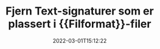 ---
############################# Static ############################
layout: "auto-gen-signature"
date: 2022-03-01T15:12:22
draft: false
operation: Delete
signaturetype: Text
fileformat: Ppt
productName: Java
lang: no
productCode: java
otherformats: pdf doc docx docm dot dotm dotx odt ott rtf xls xlsx xlsm xlsb csv ods ots xltx xltm ppt pptx pps ppsx odp otp potx potm pptm ppsm
breadcrumb: Put Text signature on Ppt for Java

############################# Head ############################
head_title: "Slett Text-signaturer fra Ppt-filer via Java"
head_description: "Sletting av spesifikke Text-signaturer fra signerte Ppt-dokumenter kan enkelt utføres med kort Java-kode."

############################# Header ############################
title: "Fjern Text-signaturer som er plassert i {{Filformat}}-filer"
description: "Slett forskjellige Text-signaturer fra {{Filformat}}-dokumenter. Fjerning av Text-signaturer krever enkel Java-kode."
bg_image: "https://cms.admin.containerize.com/templates/aspose/App_Themes/V3/images/bg/header1.png"
bg_overlay: false
button:
    enable: true

############################# SubMenu ############################
submenu:
    enable: true

    left:
        img_alt: "GroupDocs.Signature for Java"
        image: "https://cms.admin.containerize.com/templates/groupdocs/images/product-logos/90x90-noborder/groupdocs-signature-java.png"
        product: "GroupDocs.Signature"
        platform: "Java"



############################# About ############################
about:
    enable: true
    title: "Få informasjon om GroupDocs.Signature for Java API-funksjoner"
    content: |
        [GroupDocs.Signature for Java](https://products.groupdocs.com/signature/java/) API gir mange måter å behandle dokumentene dine på ved hjelp av elektroniske signaturer. Digitale signaturer som tekster, bilder, digitale sertifikater, strekkoder, QR-koder, frimerker eller metadata er tilgjengelig. Kunder har mulighet til å legge til, slette, oppdatere, verifisere eller søke i digitale signaturer på PDF-er, MS Word-dokumenter, MS Excel-arbeidsbøker, MS PowerPoint-presentasjoner, Adobe Photoshop-filer og ulike bildeformater. Et stort antall nyttige funksjoner og innstillinger er gitt.
    

############################# Steps ############################
steps:
    enable: true
    title_left: "Slik fjerner du Text-signaturer fra {{Filformat}}-dokumentet"
    content_left: |
        [GroupDocs.Signature for Java](https://products.groupdocs.com/signature/java/) gir nyttig funksjon for å tømme {{Filformat}} dokumenter for Text signaturer med noen få linjer med kode.
        
        * For det første, instansierer Signatur-objektets bane til dokumentet som en konstruktørparameter.
        * Deretter oppretter du et passende signaturobjekt og setter opp dets unike identifikator.
        * Deretter påkaller du Slett-metoden som sender signaturobjekt som må slettes.
        * Til slutt resultat av prosessdrift.

    title_right: "Systemkrav"
    content_right: |
        GroupDocs.Signature for Java støttes på alle større plattformer og operativsystemer. Før du utfører koden nedenfor, sørg for at du har følgende forutsetninger installert på systemet ditt.

        * Operativsystemer: Microsoft Windows, Linux, MacOS
        * Utviklingsmiljøer: NetBeans, Intellij IDEA, Eclipse, etc.
        * Java runtime: J2SE 6.0 and above
        * Last ned den nyeste versjonen av GroupDocs.Signature for Java fra [Maven](https://repository.groupdocs.com/webapp/#/artifacts/browse/tree/General/repo/com/groupdocs/groupdocs-signature)
         
    code: |
        ```java    
                
        // Set up input Ppt file
        String filePath = "input.ppt";
        // Set up output file
        String outputFilePath = "output.ppt";

        // Instantiate Signature for input file
        Signature signature = new Signature(filePath);

        // Id of signature which is supposed to be deleted
        // such Id may be obtained as result of search operation
        String id = "ff988ab1-7403-4c8d-8db7-f2a56b9f8530";

        // provide signature features to delete
        TextSignature signatureToDelete = new TextSignature(id);

        // delete signature
        Boolean deleteResult = signature.delete(outputFilePath, signatureToDelete);

        // process deletion result
        if (deleteResult)
        {
                System.out.println("Signature was deleted successfully!");
        }
        ```

############################# Demos ############################
demos:
    enable: true
    title: "Signering med Text signaturer Live Demo"
    content: |
       Legg til ulike elektroniske signaturer i Ppt-filen akkurat nå ved å gå til nettstedet [GroupDocs.Signature App](https://products.groupdocs.app/signature/family).          

############################# More Formats ############################
more_formats:
    enable: true
    title: "Slett Text-signaturene dine med Java"
    content: |
        "Sletting av e-signaturer som ble lagt til ulike dokumentformater. Fjern signaturer raskt uten ekstra kode."
    format: 
       
       
back_to_top:
    enable: true
---